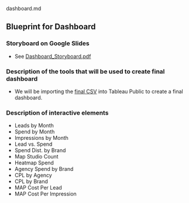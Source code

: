 dashboard.md

## Blueprint for Dashboard

### Storyboard on Google Slides 

- See [Dashboard_Storyboard.pdf](https://github.com/marielakinn/Social_media/blob/main/Dashboard_Storyboard.pdf)

### Description of the tools that will be used to create final dashboard 

- We will be importing the [final CSV](clean_df3.csv) into Tableau Public to create a final dashboard.

### Description of interactive elements

- Leads by Month
- Spend by Month
- Impressions by Month
- Lead vs. Spend
- Spend Dist. by Brand
- Map Studio Count
- Heatmap Spend
- Agency Spend by Brand
- CPL by Agency
- CPL by Brand
- MAP Cost Per Lead
- MAP Cost Per Impression




